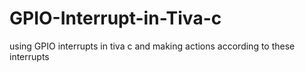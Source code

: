 # GPIO-Interrupt-in-Tiva-c
using GPIO interrupts in tiva c and making actions according to these interrupts

